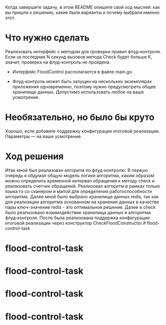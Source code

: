 Когда завершите задачу, в этом README опишите свой ход мыслей: как вы пришли к решению, какие были варианты и почему выбрали именно этот. 

# Что нужно сделать

Реализовать интерфейс с методом для проверки правил флуд-контроля. Если за последние N секунд вызовов метода Check будет больше K, значит, проверка на флуд-контроль не пройдена.

- Интерфейс FloodControl располагается в файле main.go.

- Флуд-контроль может быть запущен на нескольких экземплярах приложения одновременно, поэтому нужно предусмотреть общее хранилище данных. Допустимо использовать любое на ваше усмотрение. 

# Необязательно, но было бы круто

Хорошо, если добавите поддержку конфигурации итоговой реализации. Параметры — на ваше усмотрение.

# Ход решения
Итак мной был реализован алгоритм по флуд-контролю. В первую очередь я обдумал общую модель логики алгоритма, каким образом можно определить временной интервал обращения к методу check и реализовать счетчик обращений. Реализовал алгоритм в рамках только языка го со сканером и мапой для определения работоспособности алгоритма.
Далее мной было выбрано хранилище данных redis, так как для реализации алгоритма основанном на хранении данных в качестве пары ключ-значение redis - это оптимальное решение. Далее в check было реализовано взаимодействие хранилища данных и алгоритма флуд-контроля.
После была реализована поддержка конфигурации итоговой реализации через конструктор CheckFloodConstructor.# flood-control-task
# flood-control-task
# flood-control-task
# flood-control-task
# flood-control-task
